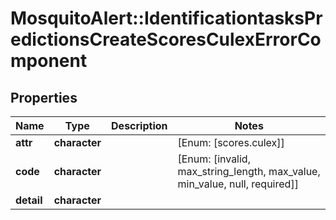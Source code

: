# MosquitoAlert::IdentificationtasksPredictionsCreateScoresCulexErrorComponent


## Properties
Name | Type | Description | Notes
------------ | ------------- | ------------- | -------------
**attr** | **character** |  | [Enum: [scores.culex]] 
**code** | **character** |  | [Enum: [invalid, max_string_length, max_value, min_value, null, required]] 
**detail** | **character** |  | 


